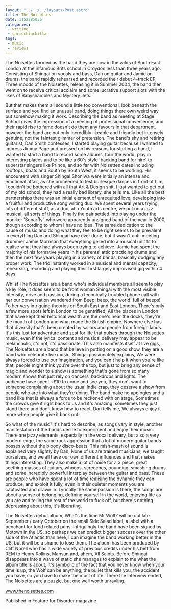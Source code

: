 ```yaml
---
layout: "../../../layouts/Post.astro"
title: The Noisettes
date: 1152285036
categories:
 - writing
 - chrischinchilla
tags: 
 - music 
 - reviews
---
```


The Noisettes formed as the band they are now in the wilds of South East London at the infamous Brits school in Croydon less than three years ago. Consisting of Shingai on vocals and bass, Dan on guitar and Jamie on drums, the band rapidly rehearsed and recorded their debut 4-track EP, Three moods of the Noisettes, releasing it in Summer 2004, the band then went on to receive critical acclaim and some lucrative support slots with the likes of Babyshambles and Mystery Jets.

But that makes them all sound a little too conventional, look beneath the surface and you find an unusual band, doing things there own weird way but somehow making it work. Describing the band as meeting at Stage School gives the impression of a meeting of professional convenience, and their rapid rise to fame doesn't do them any favours in that department, however the band are not only incredibly likeable and friendly but intensely genuine, not the faintest glimmer of pretension. The band's shy and retiring guitarist, Dan Smith confesses, I started playing guitar because I wanted to impress Jimmy Page and pressed on his reasons for starting a band, I wanted to start a band to record some albums, tour the world, play in interesting places and to be like a 60's style 'backing band for hire' to superstar singers like Prince, and so far with Noisettes dates including rooftops, boats and South by South West, it seems to be working. His encounters with singer Shingai Shoniwa were initially an intense and emotional affair, as she proceeded to test burlesque dances in front of him, I couldn't be bothered with all that Art & Design shit, I just wanted to get out of my old school, they had a really bad library, she tells me. Like all the best partnerships there was an initial element of unrequited love, developing into a fruitful and productive song writing duo. We spent several years trying lots of different stuff, as a duo, at a Youth arts centre, we put on a jazz musical, all sorts of things. Finally the pair settled into playing under the moniker 'Sonarfly', who were apparently unsigned band of the year in 2000, though according to whom I have no idea. The same dedication to the cause of music and doing what they feel to be right seems to be prevalent in everything Dan and Shingai have ever done, but it wasn't until meeting drummer Jamie Morrison that everything gelled into a musical unit fit to realise what they had always been trying to achieve. Jamie had spent the majority of his formative years in his parents' attic practicing drums and then the next few years playing in a variety of bands, basically dodging any proper work. The trio instantly worked in a musical and mental capacity, rehearsing, recording and playing their first largely improvised gig within 4 days.

Whilst The Noisettes are a band who's individual members all seem to play a key role, it does seem to be front woman Shingai with the most visible intensity, drive and passion, during a technically troubled phone call with her our conversation wandered from Beep, beep, the world' full of beeps! To her very intriguing theories on South East and East London, There's only a few more spots left in London to be gentrified, All the places in London that have kept their historical wealth are the one's near the docks, they're the mouth of London and what made the British empire. Nowhere else has that diversity that's been created by sailors and people from foreign lands. It's this lust for adventure and zest for life that pulses through the Noisettes music, even if the lyrical content and musical delivery may appear to be melancholic, it's not, it's passionate. This also manifests itself at live gigs, The Noisettes are a band that believe in putting on a good show, they are a band who celebrate live music, Shingai passionately explains, We were always forced to use our imagination, and you can't help it when you're like that, people might think you're over the top, but just to bring any sense of magic and wonder to a show is something that's gone from so many modern shows that just rely on dancers, backdrops and lights. The audience have spent ¬£10 to come and see you, they don't want to someone complaining about the usual Indie crap, they deserve a show from people who are into what they're doing. The band make no apologies and a band like that is always a force to be reckoned with on stage, Sometimes the crowds give it right back to us and it's amazing, sometimes they just stand there and don't know how to react, Dan tells me, We always enjoy it more when people give it back out.

So what of the music? It's hard to describe, as songs vary in style, another manifestation of the bands desire to experiment and enjoy their music. There are jazzy elements, especially in the vocal delivery, but also a very modern edge, the same rock aggression that a lot of modern guitar bands posses without the bloody disco-beats. This mish-mash of sound is explained very slightly by Dan, None of us are trained musicians, we taught ourselves, and we all have our own different influences and that makes things interesting. They also make a lot of noise for a 3 piece, great seething masses of guitars, whoops, screeches, pounding, smashing drums and some incredibly powerful interplay between the guitar and bass. These are people who have spent a lot of time realising the dynamic they can produce, and exploit it fully, even in their quieter moments you are captivated and drawn in. Lyrically the same passion is there, the songs are about a sense of belonging, defining yourself in the world, enjoying life as you are and telling the rest of the world to fuck off, but there's nothing depressing about this, it's liberating.

The Noisettes debut album, What's the time Mr Wolf? will be out late September / early October on the small Side Salad label, a label with a penchant for food related puns, intriguingly the band have been signed by Motown in the US, so perhaps we can predict bigger success over the other side of the Atlantic than here, I can imagine the band working better in the US, but it will be a shame to lose them. The album has been produced by Cliff Norell who has a wide variety of previous credits under his belt from REM to Henry Rollins, Mansun and, ahem, All Saints. Before Shingai disappears into a wave of static she manages to explain to me what the album title is about, It's symbolic of the fact that you never know when your time is up, the Wolf can be anything, the bullet that kills you, the accident you have, so you have to make the most of life. There the interview ended, The Noisettes are a puzzle, but one well worth unravling.

<a href="https://www.thenoisettes.com" target="_blank">www.thenoisettes.com</a>

Published in Feature for Disorder magazine
